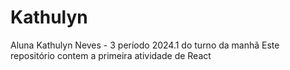 # Kathulyn
Aluna Kathulyn Neves - 3 período 2024.1 do turno da manhã 
Este repositório contem a primeira atividade de React
